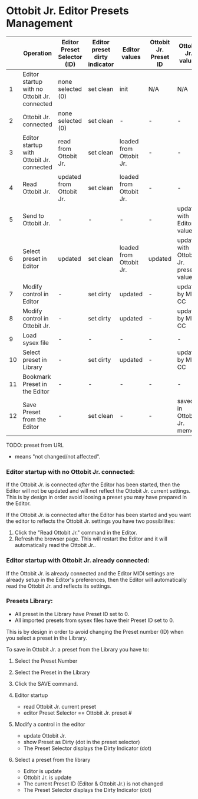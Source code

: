 Ottobit Jr. Editor Presets Management
==============================
             
|    | Operation                             | Editor Preset Selector \(ID\) | Editor preset dirty indicator | Editor values  | Ottobit Jr. Preset ID | Ottobit Jr. values                     |
|----|---------------------------------------|-------------------------------|-------------------------------|----------------|----------------|---------------------------------|
|  1 | Editor startup with no Ottobit Jr. connected | none selected \(0\)           | set clean                     | init           | N/A            | N/A                             |
|  2 | Ottobit Jr. connected                        | none selected \(0\)           | set clean                     | \-             | \-             | \-                              |
|  3 | Editor startup with Ottobit Jr. connected    | read from Ottobit Jr.                | set clean                     | loaded from Ottobit Jr. | \-           | \-                              |
|  4 | Read Ottobit Jr.                             | updated from Ottobit Jr.             | set clean                     | loaded from Ottobit Jr. | \-           | \-                              |
|  5 | Send to Ottobit Jr.                          | \-                            | \-                            | \-             | \-             | updated with Editor values      |
|  6 | Select preset in Editor               | updated                       | set clean                     | loaded from Ottobit Jr. | updated      | updated with Ottobit Jr. preset values |
|  7 | Modify control in Editor              | \-                            | set dirty                     | updated        | \-             | updated by MIDI CC              |
|  8 | Modify control in Ottobit Jr.                | \-                            | set dirty                     | updated        | \-             | updated by MIDI CC              |
|  9 | Load sysex file                       | \-                            | \-                            | \-             | \-             | \-                              |
| 10 | Select preset in Library              | \-                            | set dirty                     | updated        | \-             | updated by MIDI CC              |
| 11 | Bookmark Preset in the Editor         | \-                            | \-                            | \-             | \-             | \-                              |
| 12 | Save Preset from the Editor           | \-                            | set clean                     | \-             | \-             | saved in Ottobit Jr. memory            |

TODO: preset from URL

- means "not changed/not affected".

### Editor startup with no Ottobit Jr. connected: 

If the Ottobit Jr. is connected _after_ the Editor has been started, then the Editor will not be updated and will not reflect the Ottobit Jr. current settings. This is by design in order
avoid loosing a preset you may have prepared in the Editor. 

If the Ottobit Jr. is connected after the Editor has been started and you want the editor to reflects the Ottobit Jr. settings you have two possibilites:

1. Click the "Read Ottobit Jr." command in the Editor.
2. Refresh the browser page. This will restart the Editor and it will automatically read the Ottobit Jr.. 

### Editor startup with Ottobit Jr. already connected:

If the Ottobit Jr. is already connected and the Editor MIDI settings are already setup in the Editor's preferences, then the Editor will automatically
read the Ottobit Jr. and reflects its settings. 

### Presets Library:

- All preset in the Library have Preset ID set to 0.
- All imported presets from sysex files have their Preset ID set to 0.

This is by design in order to avoid changing the Preset number (ID) when you select a preset in the Library.

To save in Ottobit Jr. a preset from the Library you have to:

1. Select the Preset Number
2. Select the Preset in the Library
3. Click the SAVE command.



1. Editor startup
    - read Ottobit Jr. current preset
    - editor Preset Selector == Ottobit Jr. preset #
    
2. Modify a control in the editor
    - update Ottobit Jr.
    - show Preset as Dirty (dot in the preset selector)
    - The Preset Selector displays the Dirty Indicator (dot)
    
5. Select a preset from the library
    - Editor is update
    - Ottobit Jr. is update
    - The current Preset ID (Editor & Ottobit Jr.) is not changed
    - The Preset Selector displays the Dirty Indicator (dot)    
